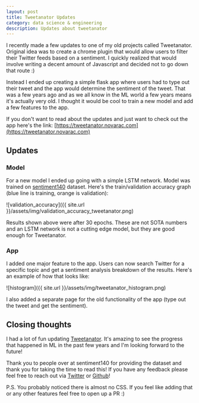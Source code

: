```yaml
---
layout: post
title: Tweetanator Updates
category: data science & engineering
description: Updates about tweetanator
---
```


I recently made a few updates to one of my old projects called Tweetanator. Original idea was to create a chrome plugin that would allow users to filter their Twitter feeds based on a sentiment. I quickly realized that would involve writing a decent amount of Javascript and decided not to go down that route :) 

Instead I ended up creating a simple flask app where users had to type out their tweet and the app would determine the sentiment of the tweet. That was a few years ago and as we all know in the ML world a few years means it's actually very old. I thought it would be cool to train a new model and add a few features to the app. 

If you don't want to read about the updates and just want to check out the app here's the link: [https://tweetanator.novarac.com](https://tweetanator.novarac.com)

## Updates

### Model

For a new model I ended up going with a simple LSTM network. Model was trained on [sentiment140](http://help.sentiment140.com/for-students) dataset. Here's the train/validation accuracy graph (blue line is training, orange is validation):

![validation_accuracy]({{ site.url }}/assets/img/validation_accuracy_tweetanator.png)

Results shown above were after 30 epochs. These are not SOTA numbers and an LSTM network is not a cutting edge model, but they are good enough for Tweetanator. 

### App 

I added one major feature to the app. Users can now search Twitter for a specific topic and get a sentiment analysis breakdown of the results. Here's an example of how that looks like:

![histogram]({{ site.url }}/assets/img/tweetanator_histogram.png)

I also added a separate page for the old functionality of the app (type out the tweet and get the sentiment). 

## Closing thoughts

I had a lot of fun updating [Tweetanator](https://tweetanator.novarac.com). It's amazing to see the progress that happened in ML in the past few years and I'm looking forward to the future!	

Thank you to people over at sentiment140 for providing the dataset and thank you for taking the time to read this! If you have any feedback please feel free to reach out via [Twitter](https://twitter.com/novica93) or [Github](https://github.com/novarac23)!

P.S. You probably noticed there is almost no CSS. If you feel like adding that or any other features feel free to open up a PR :) 
